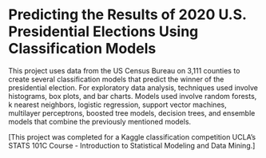 # Predicting the Results of 2020 U.S. Presidential Elections Using Classification Models 

This project uses data from the US Census Bureau on 3,111 counties to create several classification models that predict the winner of the presidential election. For exploratory data analysis, techniques used involve histograms, box plots, and bar charts. Models used involve random forests, k nearest neighbors, logistic regression, support vector machines, multilayer perceptrons, boosted tree models, decision trees, and ensemble models that combine the previously mentioned models. 

[This project was completed for a Kaggle classification competition UCLA’s STATS 101C Course - Introduction to Statistical Modeling and Data Mining.]

